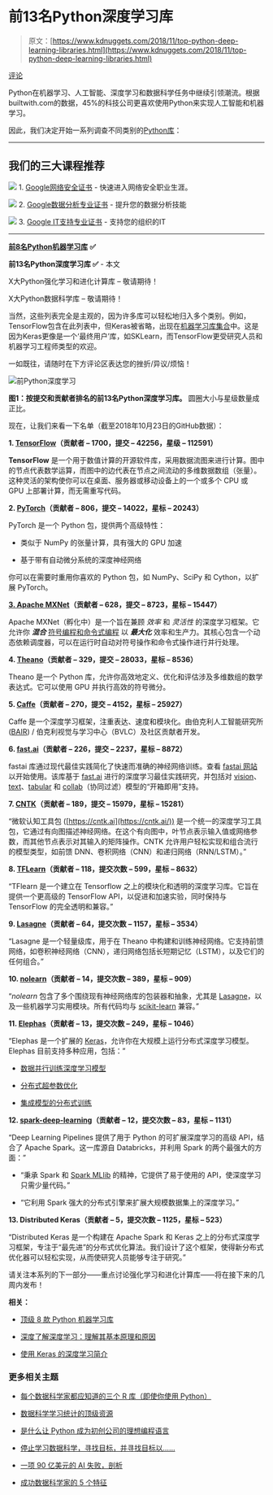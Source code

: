 # 前13名Python深度学习库

> 原文：[https://www.kdnuggets.com/2018/11/top-python-deep-learning-libraries.html](https://www.kdnuggets.com/2018/11/top-python-deep-learning-libraries.html)

[评论](#comments)

Python在机器学习、人工智能、深度学习和数据科学任务中继续引领潮流。根据builtwith.com的数据，45%的科技公司更喜欢使用Python来实现人工智能和机器学习。

因此，我们决定开始一系列调查不同类别的[Python库](https://www.kdnuggets.com/2020/11/top-python-libraries-data-science-data-visualization-machine-learning.html)：

* * *

## 我们的三大课程推荐

![](../Images/0244c01ba9267c002ef39d4907e0b8fb.png) 1\. [Google网络安全证书](https://www.kdnuggets.com/google-cybersecurity) - 快速进入网络安全职业生涯。

![](../Images/e225c49c3c91745821c8c0368bf04711.png) 2\. [Google数据分析专业证书](https://www.kdnuggets.com/google-data-analytics) - 提升您的数据分析技能

![](../Images/0244c01ba9267c002ef39d4907e0b8fb.png) 3\. [Google IT支持专业证书](https://www.kdnuggets.com/google-itsupport) - 支持您的组织的IT

* * *

[**前8名Python机器学习库**](https://www.kdnuggets.com/2018/10/top-python-machine-learning-libraries.html) **✅**

**前13名Python深度学习库 ✅** - 本文

X大Python强化学习和进化计算库 – 敬请期待！

X大Python数据科学库 – 敬请期待！

当然，这些列表完全是主观的，因为许多库可以轻松地归入多个类别。例如，TensorFlow包含在此列表中，但Keras被省略，出现在[机器学习库集合](https://www.kdnuggets.com/2018/10/top-python-machine-learning-libraries.html)中。这是因为Keras更像是一个‘最终用户’库，如SKLearn，而TensorFlow更受研究人员和机器学习工程师类型的欢迎。

一如既往，请随时在下方评论区表达您的挫折/异议/烦恼！

![前Python深度学习](../Images/2b0972d63d92c72736ab85154f0e1459.png)

**图1：按提交和贡献者排名的前13名Python深度学习库。** 圆圈大小与星级数量成正比。

现在，让我们来看一下名单（截至2018年10月23日的GitHub数据）：

**1\. [TensorFlow](https://github.com/tensorflow/tensorflow)（贡献者 – 1700，提交 – 42256，星级 – 112591）**

**TensorFlow** 是一个用于数值计算的开源软件库，采用数据流图来进行计算。图中的节点代表数学运算，而图中的边代表在节点之间流动的多维数据数组（张量）。这种灵活的架构使你可以在桌面、服务器或移动设备上的一个或多个 CPU 或 GPU 上部署计算，而无需重写代码。

**2\. [PyTorch](https://github.com/pytorch/pytorch)（贡献者 – 806，提交 – 14022，星标 – 20243）**

PyTorch 是一个 Python 包，提供两个高级特性：

+   类似于 NumPy 的张量计算，具有强大的 GPU 加速

+   基于带有自动微分系统的深度神经网络

你可以在需要时重用你喜欢的 Python 包，如 NumPy、SciPy 和 Cython，以扩展 PyTorch。

**[3\. Apache MXNet](https://github.com/apache/incubator-mxnet)（贡献者 – 628，提交 – 8723，星标 – 15447）**

Apache MXNet（孵化中）是一个旨在兼顾 *效率* 和 *灵活性* 的深度学习框架。它允许你 ***混合*** [符号编程和命令式编程](https://mxnet.incubator.apache.org/architecture/index.html#deep-learning-system-design-concepts) 以 ***最大化*** 效率和生产力。其核心包含一个动态依赖调度器，可以在运行时自动对符号操作和命令式操作进行并行处理。

**4\. [Theano](https://github.com/Theano/Theano)（贡献者 – 329，提交 – 28033，星标 – 8536）**

Theano 是一个 Python 库，允许你高效地定义、优化和评估涉及多维数组的数学表达式。它可以使用 GPU 并执行高效的符号微分。

**5\. [Caffe](https://github.com/BVLC/caffe)（贡献者 – 270，提交 – 4152，星标 – 25927）**

Caffe 是一个深度学习框架，注重表达、速度和模块化。由伯克利人工智能研究所 ([BAIR](http://bair.berkeley.edu/)) / 伯克利视觉与学习中心（BVLC）及社区贡献者开发。

**6\. [fast.ai](https://github.com/fastai/fastai)（贡献者 – 226，提交 – 2237，星标 – 8872）**

fastai 库通过现代最佳实践简化了快速而准确的神经网络训练。查看 [fastai 网站](https://docs.fast.ai/) 以开始使用。该库基于 [fast.ai](http://www.fast.ai/) 进行的深度学习最佳实践研究，并包括对 [vision](https://docs.fast.ai/vision#vision)、[text](https://docs.fast.ai/text#text)、[tabular](https://docs.fast.ai/tabular#tabular) 和 [collab](https://docs.fast.ai/collab#collab)（协同过滤）模型的“开箱即用”支持。

**7\. [CNTK](https://github.com/Microsoft/CNTK)（贡献者 – 189，提交 – 15979，星标 – 15281）**

“微软认知工具包 ([https://cntk.ai](https://cntk.ai/)) 是一个统一的深度学习工具包，它通过有向图描述神经网络。在这个有向图中，叶节点表示输入值或网络参数，而其他节点表示对其输入的矩阵操作。CNTK 允许用户轻松实现和组合流行的模型类型，如前馈 DNN、卷积网络（CNN）和递归网络（RNN/LSTM）。”

**8\. [TFLearn](https://github.com/tflearn/tflearn)（贡献者 – 118，提交次数 – 599，星标 – 8632）**

“TFlearn 是一个建立在 Tensorflow 之上的模块化和透明的深度学习库。它旨在提供一个更高级的 TensorFlow API，以促进和加速实验，同时保持与 TensorFlow 的完全透明和兼容。”

**9\. [Lasagne](https://github.com/Lasagne/Lasagne)（贡献者 – 64，提交次数 – 1157，星标 – 3534）**

“Lasagne 是一个轻量级库，用于在 Theano 中构建和训练神经网络。它支持前馈网络，如卷积神经网络（CNN），递归网络包括长短期记忆（LSTM），以及它们的任何组合。”

**10\. [nolearn](https://github.com/dnouri/nolearn)（贡献者 – 14，提交次数 – 389，星标 – 909）**

“*nolearn* 包含了多个围绕现有神经网络库的包装器和抽象，尤其是 [Lasagne](http://lasagne.readthedocs.org/)，以及一些机器学习实用模块。所有代码均与 [scikit-learn](http://scikit-learn.org/) 兼容。”

**11\. [Elephas](https://github.com/maxpumperla/elephas)（贡献者 – 13，提交次数 – 249，星标 – 1046）**

“Elephas 是一个扩展的 [Keras](http://keras.io/)，允许你在大规模上运行分布式深度学习模型。Elephas 目前支持多种应用，包括：”

+   [数据并行训练深度学习模型](https://github.com/maxpumperla/elephas#basic-spark-integration)

+   [分布式超参数优化](https://github.com/maxpumperla/elephas#distributed-hyper-parameter-optimization)

+   [集成模型的分布式训练](https://github.com/maxpumperla/elephas#distributed-training-of-ensemble-models)

**12\. [spark-deep-learning](https://github.com/databricks/spark-deep-learning)（贡献者 – 12，提交次数 – 83，星标 – 1131）**

“Deep Learning Pipelines 提供了用于 Python 的可扩展深度学习的高级 API，结合了 Apache Spark。这一库源自 Databricks，并利用 Spark 的两个最强大的方面：”

+   “秉承 Spark 和 [Spark MLlib](https://spark.apache.org/mllib/) 的精神，它提供了易于使用的 API，使深度学习只需少量代码。”

+   “它利用 Spark 强大的分布式引擎来扩展大规模数据集上的深度学习。”

**13\. Distributed Keras（贡献者 – 5，提交次数 – 1125，星标 – 523）**

“Distributed Keras 是一个构建在 Apache Spark 和 Keras 之上的分布式深度学习框架，专注于“最先进”的分布式优化算法。我们设计了这个框架，使得新分布式优化器可以轻松实现，从而使研究人员能够专注于研究。”

请关注本系列的下一部分——重点讨论强化学习和进化计算库——将在接下来的几周内发布！

**相关：**

+   [顶级 8 款 Python 机器学习库](https://www.kdnuggets.com/2018/10/top-python-machine-learning-libraries.html)

+   [深度了解深度学习：理解其基本原理和原因](https://www.kdnuggets.com/2018/10/dataiku-deep-look-deep-learning-understanding-basics.html)

+   [使用 Keras 的深度学习简介](https://www.kdnuggets.com/2018/10/introduction-deep-learning-keras.html)

### 更多相关主题

+   [每个数据科学家都应知道的三个 R 库（即使你使用 Python）](https://www.kdnuggets.com/2021/12/three-r-libraries-every-data-scientist-know-even-python.html)

+   [数据科学学习统计的顶级资源](https://www.kdnuggets.com/2021/12/springboard-top-resources-learn-data-science-statistics.html)

+   [是什么让 Python 成为初创公司的理想编程语言](https://www.kdnuggets.com/2021/12/makes-python-ideal-programming-language-startups.html)

+   [停止学习数据科学，寻找目标，并寻找目标以……](https://www.kdnuggets.com/2021/12/stop-learning-data-science-find-purpose.html)

+   [一项 90 亿美元的 AI 失败，剖析](https://www.kdnuggets.com/2021/12/9b-ai-failure-examined.html)

+   [成功数据科学家的 5 个特征](https://www.kdnuggets.com/2021/12/5-characteristics-successful-data-scientist.html)
